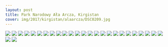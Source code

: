 ```yaml
---
layout: post
title: Park Narodowy Ała Arcza, Kirgistan
cover: img/2017/kirgistan/alaarcza/DSC0209.jpg
---
```

<img src="/img/2017/kirgistan/alaarcza/DSC0209.jpg">
<img src="/img/2017/kirgistan/alaarcza/DSC0132.jpg">
<img src="/img/2017/kirgistan/alaarcza/DSC0137.jpg">
<img src="/img/2017/kirgistan/alaarcza/DSC0141.jpg">
<img src="/img/2017/kirgistan/alaarcza/DSC0145.jpg">
<img src="/img/2017/kirgistan/alaarcza/DSC0149.jpg">
<img src="/img/2017/kirgistan/alaarcza/DSC0150.jpg">
<img src="/img/2017/kirgistan/alaarcza/DSC0165.jpg">
<img src="/img/2017/kirgistan/alaarcza/DSC0277.jpg">
<img src="/img/2017/kirgistan/alaarcza/DSC0167.jpg">
<img src="/img/2017/kirgistan/alaarcza/DSC0171.jpg">
<img src="/img/2017/kirgistan/alaarcza/DSC0183.jpg">
<img src="/img/2017/kirgistan/alaarcza/DSC0186.jpg">
<img src="/img/2017/kirgistan/alaarcza/DSC0187.jpg">
<img src="/img/2017/kirgistan/alaarcza/DSC0193.jpg">
<img src="/img/2017/kirgistan/alaarcza/DSC0198.jpg">
<img src="/img/2017/kirgistan/alaarcza/DSC0200.jpg">
<img src="/img/2017/kirgistan/alaarcza/DSC0237.jpg">
<img src="/img/2017/kirgistan/alaarcza/DSC0246.jpg">
<img src="/img/2017/kirgistan/alaarcza/DSC0249.jpg">
<img src="/img/2017/kirgistan/alaarcza/DSC0250.jpg">
<img src="/img/2017/kirgistan/alaarcza/DSC0253.jpg">
<img src="/img/2017/kirgistan/alaarcza/DSC0260.jpg">
<img src="/img/2017/kirgistan/alaarcza/DSC0262.jpg">
<img src="/img/2017/kirgistan/alaarcza/DSC0279.jpg">
<img src="/img/2017/kirgistan/alaarcza/DSC0281.jpg">
<img src="/img/2017/kirgistan/alaarcza/DSC0286.jpg">

<div class="fb-comments" data-href="http://emilkape.github.io/Ala-Arcza-2017" data-numposts="5" data-width="100%"></div>
